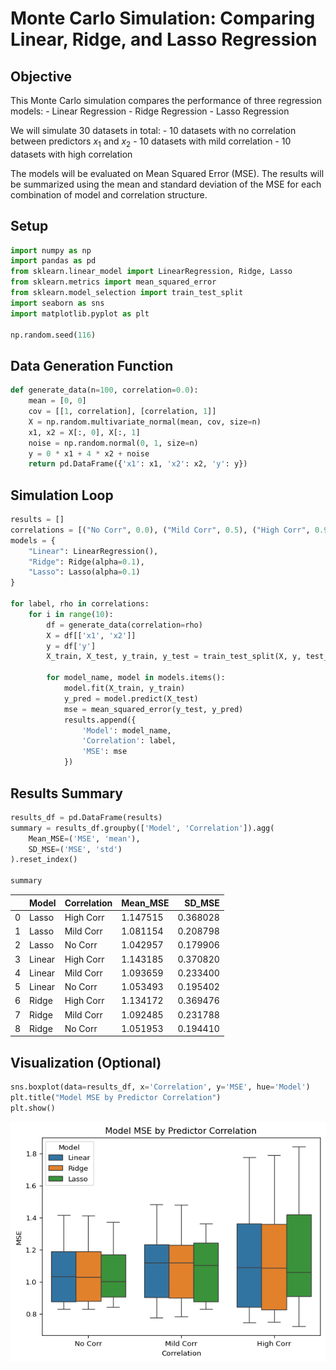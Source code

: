 # Monte Carlo Simulation: Comparing Linear, Ridge, and Lasso Regression


## Objective

This Monte Carlo simulation compares the performance of three regression
models: - Linear Regression - Ridge Regression - Lasso Regression

We will simulate 30 datasets in total: - 10 datasets with no correlation
between predictors *x*<sub>1</sub> and *x*<sub>2</sub> - 10 datasets
with mild correlation - 10 datasets with high correlation

The models will be evaluated on Mean Squared Error (MSE). The results
will be summarized using the mean and standard deviation of the MSE for
each combination of model and correlation structure.

## Setup

``` python
import numpy as np
import pandas as pd
from sklearn.linear_model import LinearRegression, Ridge, Lasso
from sklearn.metrics import mean_squared_error
from sklearn.model_selection import train_test_split
import seaborn as sns
import matplotlib.pyplot as plt

np.random.seed(116)
```

## Data Generation Function

``` python
def generate_data(n=100, correlation=0.0):
    mean = [0, 0]
    cov = [[1, correlation], [correlation, 1]]
    X = np.random.multivariate_normal(mean, cov, size=n)
    x1, x2 = X[:, 0], X[:, 1]
    noise = np.random.normal(0, 1, size=n)
    y = 0 * x1 + 4 * x2 + noise
    return pd.DataFrame({'x1': x1, 'x2': x2, 'y': y})
```

## Simulation Loop

``` python
results = []
correlations = [("No Corr", 0.0), ("Mild Corr", 0.5), ("High Corr", 0.99)]
models = {
    "Linear": LinearRegression(),
    "Ridge": Ridge(alpha=0.1),
    "Lasso": Lasso(alpha=0.1)
}

for label, rho in correlations:
    for i in range(10):
        df = generate_data(correlation=rho)
        X = df[['x1', 'x2']]
        y = df['y']
        X_train, X_test, y_train, y_test = train_test_split(X, y, test_size=0.3, random_state=i)

        for model_name, model in models.items():
            model.fit(X_train, y_train)
            y_pred = model.predict(X_test)
            mse = mean_squared_error(y_test, y_pred)
            results.append({
                'Model': model_name,
                'Correlation': label,
                'MSE': mse
            })
```

## Results Summary

``` python
results_df = pd.DataFrame(results)
summary = results_df.groupby(['Model', 'Correlation']).agg(
    Mean_MSE=('MSE', 'mean'),
    SD_MSE=('MSE', 'std')
).reset_index()

summary
```

<div>
<style scoped>
    .dataframe tbody tr th:only-of-type {
        vertical-align: middle;
    }

    .dataframe tbody tr th {
        vertical-align: top;
    }

    .dataframe thead th {
        text-align: right;
    }
</style>

<table class="dataframe" data-quarto-postprocess="true" data-border="1">
<thead>
<tr class="header" style="text-align: right;">
<th data-quarto-table-cell-role="th"></th>
<th data-quarto-table-cell-role="th">Model</th>
<th data-quarto-table-cell-role="th">Correlation</th>
<th data-quarto-table-cell-role="th">Mean_MSE</th>
<th data-quarto-table-cell-role="th">SD_MSE</th>
</tr>
</thead>
<tbody>
<tr class="odd">
<td data-quarto-table-cell-role="th">0</td>
<td>Lasso</td>
<td>High Corr</td>
<td>1.147515</td>
<td>0.368028</td>
</tr>
<tr class="even">
<td data-quarto-table-cell-role="th">1</td>
<td>Lasso</td>
<td>Mild Corr</td>
<td>1.081154</td>
<td>0.208798</td>
</tr>
<tr class="odd">
<td data-quarto-table-cell-role="th">2</td>
<td>Lasso</td>
<td>No Corr</td>
<td>1.042957</td>
<td>0.179906</td>
</tr>
<tr class="even">
<td data-quarto-table-cell-role="th">3</td>
<td>Linear</td>
<td>High Corr</td>
<td>1.143185</td>
<td>0.370820</td>
</tr>
<tr class="odd">
<td data-quarto-table-cell-role="th">4</td>
<td>Linear</td>
<td>Mild Corr</td>
<td>1.093659</td>
<td>0.233400</td>
</tr>
<tr class="even">
<td data-quarto-table-cell-role="th">5</td>
<td>Linear</td>
<td>No Corr</td>
<td>1.053493</td>
<td>0.195402</td>
</tr>
<tr class="odd">
<td data-quarto-table-cell-role="th">6</td>
<td>Ridge</td>
<td>High Corr</td>
<td>1.134172</td>
<td>0.369476</td>
</tr>
<tr class="even">
<td data-quarto-table-cell-role="th">7</td>
<td>Ridge</td>
<td>Mild Corr</td>
<td>1.092485</td>
<td>0.231788</td>
</tr>
<tr class="odd">
<td data-quarto-table-cell-role="th">8</td>
<td>Ridge</td>
<td>No Corr</td>
<td>1.051953</td>
<td>0.194410</td>
</tr>
</tbody>
</table>

</div>

## Visualization (Optional)

``` python
sns.boxplot(data=results_df, x='Correlation', y='MSE', hue='Model')
plt.title("Model MSE by Predictor Correlation")
plt.show()
```

![](MCsimPY_files/figure-markdown_strict/cell-6-output-1.png)
